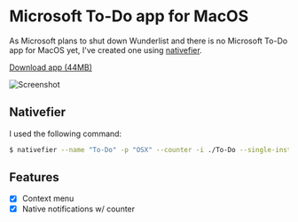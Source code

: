 # Microsoft To-Do app for MacOS

As Microsoft plans to shut down Wunderlist and there is no Microsoft To-Do app for MacOS yet, I've created one using [nativefier](https://github.com/gfpacheco/Nativefier).

[Download app (44MB)](https://github.com/Wowu/microsoft-todo-osx/raw/master/To-Do.zip)

![Screenshot](https://github.com/Wowu/microsoft-todo-osx/raw/master/screenshot.png)


## Nativefier

I used the following command:

```bash
$ nativefier --name "To-Do" -p "OSX" --counter -i ./To-Do --single-instance --width=880 --height=630 --min-width=600 --min-height=330 --internal-urls=false --disable-context-menu https://todo.microsoft.com/login
```

## Features

- [x] Context menu
- [x] Native notifications w/ counter
